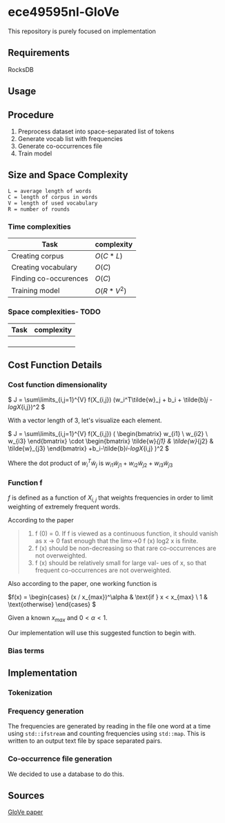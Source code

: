 # ece49595nl-GloVe
This repository is purely focused on implementation

## Requirements

RocksDB

## Usage

## Procedure

1. Preprocess dataset into space-separated list of tokens
2. Generate vocab list with frequencies
3. Generate co-occurrences file
4. Train model

## Size and Space Complexity

```
L = average length of words
C = length of corpus in words
V = length of used vocabulary
R = number of rounds
```

### Time complexities

| Task                      | complexity    |
|          ---              |     ---       |
| Creating corpus           | $O(C * L)$    |
| Creating vocabulary       | $O(C)$        |
| Finding co-occurences     | $O(C)$        |
| Training model            | $O(R * V^2)$  |


### Space complexities- TODO

| Task                      | complexity    |
|          ---              |     ---       |
|                           |               |
|                           |               |
|                           |               |
|                           |               |


## Cost Function Details

### Cost function dimensionality

$
J = \sum\limits_{i,j=1}^{V} 
f(X_{i,j})
(w_i^T\tilde{w}_j + b_i + \tilde{b}_j - logX_{i,j})^2
$

With a vector length of 3, let's visualize each element.

$
J = \sum\limits_{i,j=1}^{V} 
f(X_{i,j}) (
\begin{bmatrix}
w_{i1} \\
w_{i2} \\
w_{i3}
\end{bmatrix}
\cdot
\begin{bmatrix}
\tilde{w}_{j1} & \tilde{w}_{j2} & \tilde{w}_{j3}
\end{bmatrix}
+b_i-\tilde{b}_i-logX_{i,j}
)^2
$

Where the dot product of $w_i^T\tilde{w}_j$ is 
$w_{i1}\tilde{w}_{j1} + w_{i2}\tilde{w}_{j2} + w_{i3}\tilde{w}_{j3}$

### Function f

$f$ is defined as a function of $X_{i,j}$ that weights frequencies in order to limit 
weighting of extremely frequent words.  

According to the paper

>1. f (0) = 0. If f is viewed as a continuous
function, it should vanish as x → 0 fast
enough that the limx→0 f (x) log2 x is finite.
>2. f (x) should be non-decreasing so that rare
co-occurrences are not overweighted.
>3. f (x) should be relatively small for large val-
ues of x, so that frequent co-occurrences are
not overweighted.

Also according to the paper, one working function is 

$f(x) =
\begin{cases} 
   (x / x_{max})^\alpha & \text{if } x < x_{max} \\
   1 & \text{otherwise}
  \end{cases}
$

Given a known $x_{max}$ and $0 < \alpha < 1$.

Our implementation will use this suggested function to begin with.

### Bias terms

## Implementation

### Tokenization

### Frequency generation

The frequencies are generated by reading in the file one word at a time using `std::ifstream` 
and counting frequencies using `std::map`.  This is written to an output text file by space 
separated pairs.

### Co-occurrence file generation

We decided to use a database to do this.


## Sources

[GloVe paper](https://aclanthology.org/D14-1162.pdf)
